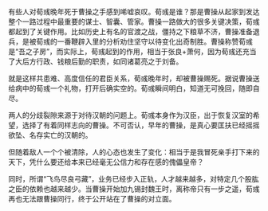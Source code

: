 
有些人对荀彧晚年死于曹操之手感到唏嘘哀叹。荀彧是谁？那是曹操从起家到发达整个一路过程中最重要的谋士、智囊、管家。曹操一路做大的很多关键决策，荀彧都起到了关键作用。比如历史上有名的官渡之战，僵持之下粮草不济，曹操准备退兵，是被荀彧的一番鞭辟入里的分析劝住坚守以待变化出奇制胜。曹操称赞荀彧是“吾之子房”，而实际上，荀彧起到的作用，相当于张良+萧何，因为荀彧还充当了大后方行政、钱粮后勤的职责，如同诸葛亮之于刘备。

就是这样共患难、高度信任的君臣关系，荀彧晚年时，却被曹操赐死。据说曹操送给病中的荀彧一个礼物，打开后确实空的。荀彧瞬间明白，知道无可挽回，随即自尽。

两人的分歧裂隙来源于对待汉朝的问题上。荀彧本身作为汉臣，出于恢复汉室的希望，选择了有着同样志向的曹操。不可否认，早年的曹操，是真心要匡扶已经摇摇欲坠、名存实亡的汉朝的。

但随着敌人一个个被清除，人的心态也发生了变化：相当于是我冒死亲手打下来的天下，凭什么要还给本来已经毫无公信力和存在感的傀儡皇帝？

同时，所谓“飞鸟尽良弓藏”，业务已经步入正轨，人才越来越多，对特定几个股肱之臣的依赖也越来越少。当曹操开始加九锡封魏王时，离称帝只有一步之遥，荀彧再也无法跟曹操同行，终于公开站在了曹操的对立面。